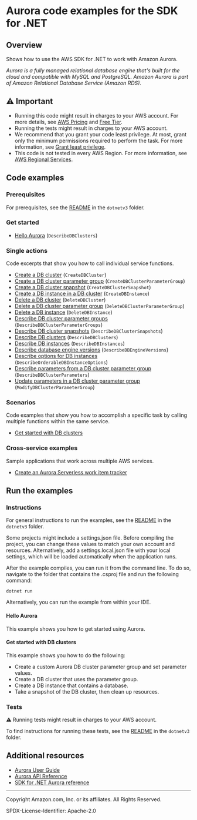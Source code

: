 # Aurora code examples for the SDK for .NET

## Overview

Shows how to use the AWS SDK for .NET to work with Amazon Aurora.

<!--custom.overview.start-->
<!--custom.overview.end-->

_Aurora is a fully managed relational database engine that's built for the cloud and compatible with MySQL and PostgreSQL. Amazon Aurora is part of Amazon Relational Database Service (Amazon RDS)._

## ⚠ Important

* Running this code might result in charges to your AWS account. For more details, see [AWS Pricing](https://aws.amazon.com/pricing/) and [Free Tier](https://aws.amazon.com/free/).
* Running the tests might result in charges to your AWS account.
* We recommend that you grant your code least privilege. At most, grant only the minimum permissions required to perform the task. For more information, see [Grant least privilege](https://docs.aws.amazon.com/IAM/latest/UserGuide/best-practices.html#grant-least-privilege).
* This code is not tested in every AWS Region. For more information, see [AWS Regional Services](https://aws.amazon.com/about-aws/global-infrastructure/regional-product-services).

<!--custom.important.start-->
<!--custom.important.end-->

## Code examples

### Prerequisites

For prerequisites, see the [README](../README.md#Prerequisites) in the `dotnetv3` folder.


<!--custom.prerequisites.start-->
<!--custom.prerequisites.end-->

### Get started

- [Hello Aurora](Actions/HelloAurora.cs#L4) (`DescribeDBClusters`)


### Single actions

Code excerpts that show you how to call individual service functions.

- [Create a DB cluster](Actions/AuroraWrapper.cs#L199) (`CreateDBCluster`)
- [Create a DB cluster parameter group](Actions/AuroraWrapper.cs#L41) (`CreateDBClusterParameterGroup`)
- [Create a DB cluster snapshot](Actions/AuroraWrapper.cs#L320) (`CreateDBClusterSnapshot`)
- [Create a DB instance in a DB cluster](Actions/AuroraWrapper.cs#L286) (`CreateDBInstance`)
- [Delete a DB cluster](Actions/AuroraWrapper.cs#L367) (`DeleteDBCluster`)
- [Delete a DB cluster parameter group](Actions/AuroraWrapper.cs#L181) (`DeleteDBClusterParameterGroup`)
- [Delete a DB instance](Actions/AuroraWrapper.cs#L386) (`DeleteDBInstance`)
- [Describe DB cluster parameter groups](Actions/AuroraWrapper.cs#L98) (`DescribeDBClusterParameterGroups`)
- [Describe DB cluster snapshots](Actions/AuroraWrapper.cs#L340) (`DescribeDBClusterSnapshots`)
- [Describe DB clusters](Actions/AuroraWrapper.cs#L259) (`DescribeDBClusters`)
- [Describe DB instances](Actions/AuroraWrapper.cs#L236) (`DescribeDBInstances`)
- [Describe database engine versions](Actions/AuroraWrapper.cs#L21) (`DescribeDBEngineVersions`)
- [Describe options for DB instances](Actions/AuroraWrapper.cs#L154) (`DescribeOrderableDBInstanceOptions`)
- [Describe parameters from a DB cluster parameter group](Actions/AuroraWrapper.cs#L66) (`DescribeDBClusterParameters`)
- [Update parameters in a DB cluster parameter group](Actions/AuroraWrapper.cs#L115) (`ModifyDBClusterParameterGroup`)

### Scenarios

Code examples that show you how to accomplish a specific task by calling multiple
functions within the same service.

- [Get started with DB clusters](Scenarios/AuroraScenario.cs)

### Cross-service examples

Sample applications that work across multiple AWS services.

- [Create an Aurora Serverless work item tracker](../cross_service/AuroraItemTracker)


<!--custom.examples.start-->
<!--custom.examples.end-->

## Run the examples

### Instructions

For general instructions to run the examples, see the
[README](../README.md#building-and-running-the-code-examples) in the `dotnetv3` folder.

Some projects might include a settings.json file. Before compiling the project,
you can change these values to match your own account and resources. Alternatively,
add a settings.local.json file with your local settings, which will be loaded automatically
when the application runs.

After the example compiles, you can run it from the command line. To do so, navigate to
the folder that contains the .csproj file and run the following command:

```
dotnet run
```

Alternatively, you can run the example from within your IDE.


<!--custom.instructions.start-->
<!--custom.instructions.end-->

#### Hello Aurora

This example shows you how to get started using Aurora.



#### Get started with DB clusters

This example shows you how to do the following:

- Create a custom Aurora DB cluster parameter group and set parameter values.
- Create a DB cluster that uses the parameter group.
- Create a DB instance that contains a database.
- Take a snapshot of the DB cluster, then clean up resources.

<!--custom.scenario_prereqs.aurora_Scenario_GetStartedClusters.start-->
<!--custom.scenario_prereqs.aurora_Scenario_GetStartedClusters.end-->


<!--custom.scenarios.aurora_Scenario_GetStartedClusters.start-->
<!--custom.scenarios.aurora_Scenario_GetStartedClusters.end-->

### Tests

⚠ Running tests might result in charges to your AWS account.


To find instructions for running these tests, see the [README](../README.md#Tests)
in the `dotnetv3` folder.



<!--custom.tests.start-->
<!--custom.tests.end-->

## Additional resources

- [Aurora User Guide](https://docs.aws.amazon.com/AmazonRDS/latest/AuroraUserGuide/CHAP_AuroraOverview.html)
- [Aurora API Reference](https://docs.aws.amazon.com/AmazonRDS/latest/APIReference/Welcome.html)
- [SDK for .NET Aurora reference](https://docs.aws.amazon.com/sdkfornet/v3/apidocs/items/RDS/NRDS.html)

<!--custom.resources.start-->
<!--custom.resources.end-->

---

Copyright Amazon.com, Inc. or its affiliates. All Rights Reserved.

SPDX-License-Identifier: Apache-2.0